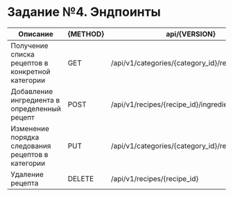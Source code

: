 # Задание №4. Эндпоинты

| Описание | {METHOD} | api/{VERSION} | {CLASS} | URL |
| --- | --- | --- | --- | --- |
| Получение списка рецептов в конкретной категории | GET | /api/v1/categories/{category_id}/recipes | Recipes | https://new-year-kitchen.com/api/v1/categories/1/recipes |
| Добавление ингредиента в определенный рецепт | POST | /api/v1/recipes/{recipe_id}/ingredients | Ingredients | https://new-year-kitchen.com/api/v1/recipes/1/ingredients |
| Изменение порядка следования рецептов в категории | PUT | /api/v1/categories/{category_id}/recipes/reorder | Recipes | https://new-year-kitchen.com/api/v1/categories/1/recipes/reorder |
| Удаление рецепта | DELETE | /api/v1/recipes/{recipe_id} | Recipes | https://new-year-kitchen.com/api/v1/recipes/1 |